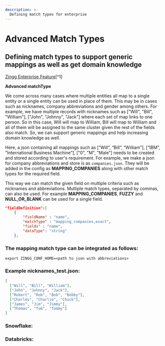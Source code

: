 ```yaml
---
description: >-
  Defining match types for enterprise
---
```


# Advanced Match Types

## Defining match types to support generic mappings as well as get domain knowledge

[Zingg Enterprise Feature](#user-content-fn-1)[^1]

**Advanced matchType**

We come across many cases where multiple entities all map to a single entity or a single entity can be used in place of them. This may be in cases such as nicknames, company abbreviations and gender among others. For example, we have multiple records with nicknames such as ["Will", "Bill", "William"], ["John", "Johnny", "Jack"] where each set of map links to one person. So in this case, Will will map to William, Bill will map to William and all of them will be assigned to the same cluster given the rest of the fields also match. So, we can support generic mappings and help increasing domain knowledge as well.  

Here, a json containing all mappings such as [“Will”, “Bill”, “William”], [“IBM", "International Business Machine”], ["0", "M", "Male"] needs to be created and stored according to user's requirement. For example, we make a json for company abbreviations and store is as `companies.json`. They will be added in the config as **MAPPING_COMPANIES** along with other match types for the required field.

This way we can match the given field on multiple criteria such as nicknames and abbreviations. Multiple match types, separated by commas, can also be used. For example **MAPPING_COMPANIES**, **FUZZY** and **NULL_OR_BLANK** can be used for a single field.


```json
"fieldDefinition":[
   	{
   		"fieldName" : "name",
   		"matchType" : "mapping_companies,exact",
   		"fields" : "name",
   		"dataType": "string"
   	},
```

### The mapping match type can be integrated as follows:

`export ZINGG_CONF_HOME=<path to json with abbreviations>`

### Example nicknames_test.json:

```json
[  
  ["Will", "Bill", "William"],
  ["John", "Johnny", "Jack"],
  ["Robert", "Rob", "Bob", "Bobby"],
  ["Charles", "Charlie", "Chuck"],
  ["James", "Jim", "Jimmy"],
  ["Thomas", "Tom", "Tommy"]
]   
```

### Snowflake:



### Databricks:

